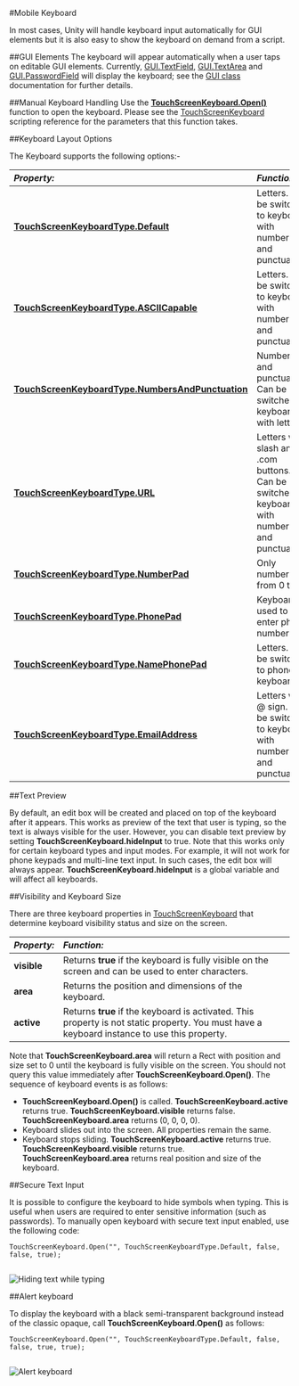 #Mobile Keyboard

In most cases, Unity will handle keyboard input automatically for GUI elements but it is also easy to show the keyboard on demand from a script.


##GUI Elements
The keyboard will appear automatically when a user taps on editable GUI elements. Currently, [GUI.TextField](ScriptRef:GUI.TextField.html), [GUI.TextArea](ScriptRef:GUI.TextArea.html) and [GUI.PasswordField](ScriptRef:GUI.PasswordField.html) will display the keyboard; see the [GUI class](ScriptRef:GUI.html) documentation for further details.

##Manual Keyboard Handling
Use the __[TouchScreenKeyboard.Open()](ScriptRef:TouchScreenKeyboard.Open.html)__ function to open the keyboard. Please see the [TouchScreenKeyboard](ScriptRef:TouchScreenKeyboard.html) scripting reference for the parameters that this function takes.

##Keyboard Layout Options

The Keyboard supports the following options:-

|**_Property:_** |**_Function:_** |
|:---|:---|
|__[TouchScreenKeyboardType.Default](ScriptRef:TouchScreenKeyboardType.Default.html)__ |Letters. Can be switched to keyboard with numbers and punctuation.|
|__[TouchScreenKeyboardType.ASCIICapable](ScriptRef:TouchScreenKeyboardType.ASCIICapable.html)__ |Letters. Can be switched to keyboard with numbers and punctuation.|
|__[TouchScreenKeyboardType.NumbersAndPunctuation](ScriptRef:TouchScreenKeyboardType.NumbersAndPunctuation.html)__ |Numbers and punctuation. Can be switched to keyboard with letters.|
|__[TouchScreenKeyboardType.URL](ScriptRef:TouchScreenKeyboardType.URL.html)__ |Letters with slash and .com buttons. Can be switched to keyboard with numbers and punctuation.|
|__[TouchScreenKeyboardType.NumberPad](ScriptRef:TouchScreenKeyboardType.NumberPad.html)__ |Only numbers from 0 to 9.|
|__[TouchScreenKeyboardType.PhonePad](ScriptRef:TouchScreenKeyboardType.PhonePad.html)__ |Keyboard used to enter phone numbers.|
|__[TouchScreenKeyboardType.NamePhonePad](ScriptRef:TouchScreenKeyboardType.NamePhonePad.html)__ |Letters. Can be switched to phone keyboard.|
|__[TouchScreenKeyboardType.EmailAddress](ScriptRef:TouchScreenKeyboardType.EmailAddress.html)__ |Letters with @ sign. Can be switched to keyboard with numbers and punctuation.|



##Text Preview

By default, an edit box will be created and placed on top of the keyboard after it appears. This works as preview of the text that user is typing, so the text is always visible for the user. However, you can disable text preview by setting __TouchScreenKeyboard.hideInput__ to true. Note that this works only for certain keyboard types and input modes. For example, it will not work for phone keypads and multi-line text input. In such cases, the edit box will always appear. __TouchScreenKeyboard.hideInput__ is a global variable and will affect all keyboards.



##Visibility and Keyboard Size

There are three keyboard properties in [TouchScreenKeyboard](ScriptRef:TouchScreenKeyboard.html) that determine keyboard visibility status and size on the screen.

|**_Property:_** |**_Function:_** |
|:---|:---|
|__visible__ |Returns __true__ if the keyboard is fully visible on the screen and can be used to enter characters.|
|__area__ |Returns the position and dimensions of the keyboard.|
|__active__ |Returns __true__ if the keyboard is activated. This property is not static property. You must have a keyboard instance to use this property.|

Note that __TouchScreenKeyboard.area__ will return a Rect with position and size set to 0 until the keyboard is fully visible on the screen. You should not query this value immediately after __TouchScreenKeyboard.Open()__. The sequence of keyboard events is as follows:


* __TouchScreenKeyboard.Open()__ is called. __TouchScreenKeyboard.active__ returns true. __TouchScreenKeyboard.visible__ returns false. __TouchScreenKeyboard.area__ returns (0, 0, 0, 0).
* Keyboard slides out into the screen. All properties remain the same.
* Keyboard stops sliding. __TouchScreenKeyboard.active__ returns true. __TouchScreenKeyboard.visible__ returns true. __TouchScreenKeyboard.area__ returns real position and size of the keyboard.



##Secure Text Input

It is possible to configure the keyboard to hide symbols when typing. This is useful when users are required to enter sensitive information (such as passwords). To manually open keyboard with secure text input enabled, use the following code:


````
TouchScreenKeyboard.Open("", TouchScreenKeyboardType.Default, false, false, true);


````


![Hiding text while typing](../uploads/Main/KeyboardSecure.png) 



##Alert keyboard

To display the keyboard with a black semi-transparent background instead of the classic opaque, call __TouchScreenKeyboard.Open()__ as follows:


````
TouchScreenKeyboard.Open("", TouchScreenKeyboardType.Default, false, false, true, true);


````

![Alert keyboard](../uploads/Main/KeyboardAlert.png) 
